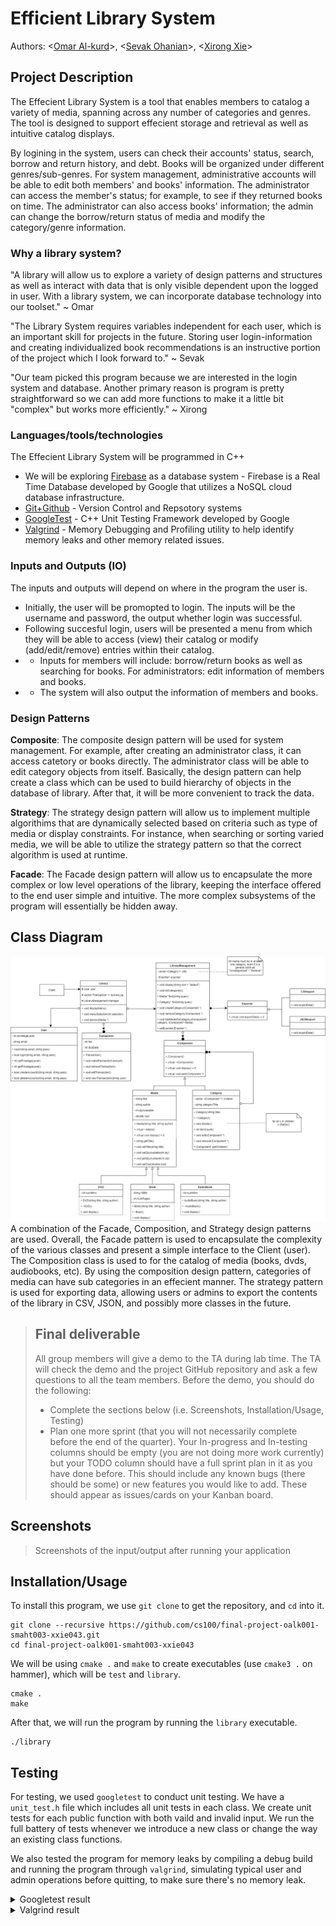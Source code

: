 # Efficient Library System
Authors: \<[Omar Al-kurd](https://github.com/omar-a-007)\>, \<[Sevak Ohanian](https://github.com/SevakOhanian7)\>, \<[Xirong Xie](https://github.com/xxie043)\>

## Project Description
The Effecient Library System is a tool that enables members to catalog a variety of media, spanning across any number of categories and genres. The tool is designed to support effecient storage and retrieval as well as intuitive catalog displays.

By logining in the system, users can check their accounts' status, search, borrow and return history, and debt. Books will be organized under different genres/sub-genres. For system management, administrative accounts will be able to edit both members' and books' information. The administrator can access the member's status; for example, to see if they returned books on time. The administrator can also access books' information; the admin can change the borrow/return status of media and modify the category/genre information.

### Why a library system?
"A library will allow us to explore a variety of design patterns and structures as well as interact with data that is only visible dependent upon the logged in user. With a library system, we can incorporate database technology into our toolset." ~ Omar

"The Library System requires variables independent for each user, which is an important skill for projects in the future. Storing user login-information and creating individualized book recommendations is an instructive portion of the project which I look forward to." ~ Sevak

"Our team picked this program because we are interested in the login system and database. Another primary reason is program is pretty straightforward so we can add more functions to make it a little bit "complex" but works more efficiently." ~ Xirong


 ### Languages/tools/technologies
 The Effecient Library System will be programmed in C++
 * We will be exploring [Firebase](https://firebase.google.com/docs/database/cpp/start) as a database system - Firebase is a Real Time Database developed by Google that utilizes a NoSQL cloud database infrastructure.
 * [Git+Github](https://github.com/) - Version Control and Repsotory systems
 * [GoogleTest](https://github.com/google/googletest) - C++ Unit Testing Framework developed by Google
 * [Valgrind](https://valgrind.org/) - Memory Debugging and Profiling utility to help identify memory leaks and other memory related issues.
 
 ### Inputs and Outputs (IO)
 The inputs and outputs will depend on where in the program the user is.
 * Initially, the user will be promopted to login. The inputs will be the username and password, the output whether login was successful.
 * Following succesful login, users will be presented a menu from which they will be able to access (view) their catalog or modify (add/edit/remove) entries within their catalog.
 * * Inputs for members will include: borrow/return books as well as searching for books. For administrators: edit information of members and books.
 * * The system will also output the information of members and books.
 
 ### Design Patterns
**Composite**: The composite design pattern will be used for system management. For example, after creating an administrator class, it can access catetory or books directly. The administrator class will be able to edit category objects from itself. Basically, the design pattern can help create a class which can be used to build hierarchy of objects in the database of library. After that, it will be more convenient to track the data. 

 **Strategy**: The strategy design pattern will allow us to implement multiple algorithims that are dynamically selected based on criteria such as type of media or display constraints. For instance, when searching or sorting varied media, we will be able to utilize the strategy pattern so that the correct algorithm is used at runtime. 
 
 **Facade**: The Facade design pattern will allow us to encapsulate the more complex or low level operations of the library, keeping the interface offered to the end user simple and intuitive. The more complex subsystems of the program will essentially be hidden away.

## Class Diagram
![OMT](./Efficient%20Library%20System%20-%20OMT.png)
A combination of the Facade, Composition, and Strategy design patterns are used. Overall, the Facade pattern is used to encapsulate the complexity of the various classes and present a simple interface to the Client (user). The Composition class is used to for the catalog of media (books, dvds, audiobooks, etc). By using the composition design pattern, categories of media can have sub categories in an effecient manner. The strategy pattern is used for exporting data, allowing users or admins to export the contents of the library in CSV, JSON, and possibly more classes in the future. 
 
 > ## Final deliverable
 > All group members will give a demo to the TA during lab time. The TA will check the demo and the project GitHub repository and ask a few questions to all the team members. 
 > Before the demo, you should do the following:
 > * Complete the sections below (i.e. Screenshots, Installation/Usage, Testing)
 > * Plan one more sprint (that you will not necessarily complete before the end of the quarter). Your In-progress and In-testing columns should be empty (you are not doing more work currently) but your TODO column should have a full sprint plan in it as you have done before. This should include any known bugs (there should be some) or new features you would like to add. These should appear as issues/cards on your Kanban board. 
 
 ## Screenshots
 > Screenshots of the input/output after running your application
 ## Installation/Usage
To install this program, we use `git clone` to get the repository, and `cd` into it.
```
git clone --recursive https://github.com/cs100/final-project-oalk001-smaht003-xxie043.git
cd final-project-oalk001-smaht003-xxie043
```
We will be using `cmake .` and `make` to create executables (use `cmake3 .` on hammer), which will be `test` and `library`.
```
cmake .
make
```
After that, we will run the program by running the `library` executable.
```
./library
```
 ## Testing
For testing, we used `googletest` to conduct unit testing. We have a `unit_test.h` file which includes all unit tests in each class. We create unit tests for each public function with both vaild and invalid input. We run the full battery of tests whenever we introduce a new class or change the way an existing class functions. 

We also tested the program for memory leaks by compiling a debug build and running the program through `valgrind`, simulating typical user and admin operations before quitting, to make sure there's no memory leak. 

<details><summary>Googletest result</summary>


```
[xxie043@hammer final-project-oalk001-smaht003-xxie043]$ ./test
[==========] Running 72 tests from 5 test suites.
[----------] Global test environment set-up.
[----------] 7 tests from iComponentTest
[ RUN      ] iComponentTest.simpleBookLeaf
[       OK ] iComponentTest.simpleBookLeaf (0 ms)
[ RUN      ] iComponentTest.emptyComposite
[       OK ] iComponentTest.emptyComposite (1 ms)
[ RUN      ] iComponentTest.simpleComposite
[       OK ] iComponentTest.simpleComposite (0 ms)
[ RUN      ] iComponentTest.findMedia_DNE
[       OK ] iComponentTest.findMedia_DNE (0 ms)
[ RUN      ] iComponentTest.findCategory_DNE
[       OK ] iComponentTest.findCategory_DNE (0 ms)
[ RUN      ] iComponentTest.nestedComposite_recusriveDisplay
[       OK ] iComponentTest.nestedComposite_recusriveDisplay (0 ms)
[ RUN      ] iComponentTest.nestedCompsosite_recursiveFunctions
[       OK ] iComponentTest.nestedCompsosite_recursiveFunctions (0 ms)
[----------] 7 tests from iComponentTest (1 ms total)

[----------] 11 tests from UserTest
[ RUN      ] UserTest.login_success
[       OK ] UserTest.login_success (50 ms)
[ RUN      ] UserTest.login_FAIL
[       OK ] UserTest.login_FAIL (2 ms)
[ RUN      ] UserTest.createAccount_success
[       OK ] UserTest.createAccount_success (4 ms)
[ RUN      ] UserTest.STATIC_createAccount_success
[       OK ] UserTest.STATIC_createAccount_success (4 ms)
[ RUN      ] UserTest.createAccount_FAIL_AlreadyExists
[       OK ] UserTest.createAccount_FAIL_AlreadyExists (2 ms)
[ RUN      ] UserTest.deleteAccount_success
[       OK ] UserTest.deleteAccount_success (5 ms)
[ RUN      ] UserTest.deleteAccount_FAIL_invalidPass
[       OK ] UserTest.deleteAccount_FAIL_invalidPass (4 ms)
[ RUN      ] UserTest.changePassword_success
[       OK ] UserTest.changePassword_success (5 ms)
[ RUN      ] UserTest.changePassword_FAIL_invalidPassword
[       OK ] UserTest.changePassword_FAIL_invalidPassword (4 ms)
[ RUN      ] UserTest.changePassword_FAIL_notLoggedIn
[       OK ] UserTest.changePassword_FAIL_notLoggedIn (2 ms)
[ RUN      ] UserTest.logout
[       OK ] UserTest.logout (2 ms)
[----------] 11 tests from UserTest (84 ms total)

[----------] 15 tests from TransactionTest
[ RUN      ] TransactionTest.fullConstructor
[       OK ] TransactionTest.fullConstructor (2 ms)
[ RUN      ] TransactionTest.partialConstructor
[       OK ] TransactionTest.partialConstructor (0 ms)
[ RUN      ] TransactionTest.partialConstructor_create_success
[       OK ] TransactionTest.partialConstructor_create_success (1 ms)
[ RUN      ] TransactionTest.partialConstructor_create_FAIL_badMID
ERROR! Unable to add borrow item.
         Error Details... SQLite exception: FOREIGN KEY constraint failed
[       OK ] TransactionTest.partialConstructor_create_FAIL_badMID (1 ms)
[ RUN      ] TransactionTest.partialConstructor_create_FAIL_badUID
ERROR! Unable to add borrow item.
         Error Details... SQLite exception: FOREIGN KEY constraint failed
[       OK ] TransactionTest.partialConstructor_create_FAIL_badUID (0 ms)
[ RUN      ] TransactionTest.createTransaction_success
[       OK ] TransactionTest.createTransaction_success (1 ms)
[ RUN      ] TransactionTest.createTransaction_FAIL_badUID
ERROR! Unable to add borrow item.
         Error Details... SQLite exception: FOREIGN KEY constraint failed
[       OK ] TransactionTest.createTransaction_FAIL_badUID (1 ms)
[ RUN      ] TransactionTest.createTransaction_FAIL_badMID
ERROR! Unable to add borrow item.
         Error Details... SQLite exception: FOREIGN KEY constraint failed
[       OK ] TransactionTest.createTransaction_FAIL_badMID (0 ms)
[ RUN      ] TransactionTest.modifyTransaction
[       OK ] TransactionTest.modifyTransaction (3 ms)
[ RUN      ] TransactionTest.satisfyTransaction
[       OK ] TransactionTest.satisfyTransaction (3 ms)
[ RUN      ] TransactionTest.removeTransaction
[       OK ] TransactionTest.removeTransaction (3 ms)
[ RUN      ] TransactionTest.checkIfOverdue_true
[       OK ] TransactionTest.checkIfOverdue_true (3 ms)
[ RUN      ] TransactionTest.checkIfOverdue_false
[       OK ] TransactionTest.checkIfOverdue_false (1 ms)
[ RUN      ] TransactionTest.display
[       OK ] TransactionTest.display (3 ms)
[ RUN      ] TransactionTest.display_returned_Historical_ONandOFF
[       OK ] TransactionTest.display_returned_Historical_ONandOFF (4 ms)
[----------] 15 tests from TransactionTest (26 ms total)

[----------] 28 tests from DBwrapperTest
[ RUN      ] DBwrapperTest.db_Initialization
[       OK ] DBwrapperTest.db_Initialization (34 ms)
[ RUN      ] DBwrapperTest.db_addCategory_success
[       OK ] DBwrapperTest.db_addCategory_success (1 ms)
[ RUN      ] DBwrapperTest.db_addCategory_FAIL_AlreadyExists
ERROR! Unable to add category to the DB. Please make sure the category doesn't already exist.
         Error Details... SQLite exception: UNIQUE constraint failed: category.Title
[       OK ] DBwrapperTest.db_addCategory_FAIL_AlreadyExists (1 ms)
[ RUN      ] DBwrapperTest.db_addMedia_success
[       OK ] DBwrapperTest.db_addMedia_success (1 ms)
[ RUN      ] DBwrapperTest.db_addMedia_FAIL_AlreadyExists
ERROR! Unable to add item to the DB. Please make sure the item doesn't already exist and the selected category is accurate.
         Error Details... SQLite exception: UNIQUE constraint failed: media.Title
[       OK ] DBwrapperTest.db_addMedia_FAIL_AlreadyExists (0 ms)
[ RUN      ] DBwrapperTest.db_createAccount_success
[       OK ] DBwrapperTest.db_createAccount_success (1 ms)
[ RUN      ] DBwrapperTest.db_createAccount_FAIL_AlreadyExists
[       OK ] DBwrapperTest.db_createAccount_FAIL_AlreadyExists (1 ms)
[ RUN      ] DBwrapperTest.db_changePassword_success
[       OK ] DBwrapperTest.db_changePassword_success (1 ms)
[ RUN      ] DBwrapperTest.db_changePassword_FAIL_BadUser
[       OK ] DBwrapperTest.db_changePassword_FAIL_BadUser (0 ms)
[ RUN      ] DBwrapperTest.db_changePassword_FAIL_BadPass
[       OK ] DBwrapperTest.db_changePassword_FAIL_BadPass (1 ms)
[ RUN      ] DBwrapperTest.db_deleteAccount_success
[       OK ] DBwrapperTest.db_deleteAccount_success (1 ms)
[ RUN      ] DBwrapperTest.db_deleteAccount_FAIL_BadUser
ERROR! Unable to delete the only admin account!
[       OK ] DBwrapperTest.db_deleteAccount_FAIL_BadUser (0 ms)
[ RUN      ] DBwrapperTest.db_deleteAccount_FAIL_BadPass
ERROR! Unable to delete the only admin account!
[       OK ] DBwrapperTest.db_deleteAccount_FAIL_BadPass (0 ms)
[ RUN      ] DBwrapperTest.db_login_success
[       OK ] DBwrapperTest.db_login_success (1 ms)
[ RUN      ] DBwrapperTest.db_login_FAIL_BadUser
[       OK ] DBwrapperTest.db_login_FAIL_BadUser (0 ms)
[ RUN      ] DBwrapperTest.db_login_FAIL_BadPass
[       OK ] DBwrapperTest.db_login_FAIL_BadPass (1 ms)
[ RUN      ] DBwrapperTest.db_getMedia
[       OK ] DBwrapperTest.db_getMedia (0 ms)
[ RUN      ] DBwrapperTest.db_getCategories
[       OK ] DBwrapperTest.db_getCategories (1 ms)
[ RUN      ] DBwrapperTest.db_addTransaction_success
[       OK ] DBwrapperTest.db_addTransaction_success (3 ms)
[ RUN      ] DBwrapperTest.db_addTransaction_FAIL_badUID
ERROR! Unable to add borrow item.
         Error Details... SQLite exception: FOREIGN KEY constraint failed
[       OK ] DBwrapperTest.db_addTransaction_FAIL_badUID (0 ms)
[ RUN      ] DBwrapperTest.db_addTransaction_FAIL_badMID
ERROR! Unable to add borrow item.
         Error Details... SQLite exception: FOREIGN KEY constraint failed
[       OK ] DBwrapperTest.db_addTransaction_FAIL_badMID (1 ms)
[ RUN      ] DBwrapperTest.db_modifyTransaction_success
[       OK ] DBwrapperTest.db_modifyTransaction_success (1 ms)
[ RUN      ] DBwrapperTest.db_modifyTransaction_success_largeNumber
[       OK ] DBwrapperTest.db_modifyTransaction_success_largeNumber (1 ms)
[ RUN      ] DBwrapperTest.db_modifyTransaction_success_zero
[       OK ] DBwrapperTest.db_modifyTransaction_success_zero (1 ms)
[ RUN      ] DBwrapperTest.db_modifyTransaction_success_negativeNumber
[       OK ] DBwrapperTest.db_modifyTransaction_success_negativeNumber (1 ms)
[ RUN      ] DBwrapperTest.db_modifyTransaction_FAIL_badTID
[       OK ] DBwrapperTest.db_modifyTransaction_FAIL_badTID (0 ms)
[ RUN      ] DBwrapperTest.db_getTransactions
[       OK ] DBwrapperTest.db_getTransactions (0 ms)
[ RUN      ] DBwrapperTest.cleanup
[       OK ] DBwrapperTest.cleanup (0 ms)
[----------] 28 tests from DBwrapperTest (55 ms total)

[----------] 11 tests from LibraryTest
[ RUN      ] LibraryTest.login_success
[       OK ] LibraryTest.login_success (34 ms)
[ RUN      ] LibraryTest.login_FAIL
[       OK ] LibraryTest.login_FAIL (2 ms)
[ RUN      ] LibraryTest.createAccount_success
[       OK ] LibraryTest.createAccount_success (3 ms)
[ RUN      ] LibraryTest.STATIC_createAccount_success
[       OK ] LibraryTest.STATIC_createAccount_success (3 ms)
[ RUN      ] LibraryTest.createAccount_FAIL_AlreadyExists
[       OK ] LibraryTest.createAccount_FAIL_AlreadyExists (2 ms)
[ RUN      ] LibraryTest.deleteAccount_success
[       OK ] LibraryTest.deleteAccount_success (3 ms)
[ RUN      ] LibraryTest.deleteAccount_FAIL_invalidPass
[       OK ] LibraryTest.deleteAccount_FAIL_invalidPass (4 ms)
[ RUN      ] LibraryTest.changePassword_success
[       OK ] LibraryTest.changePassword_success (4 ms)
[ RUN      ] LibraryTest.changePassword_FAIL_invalidPassword
[       OK ] LibraryTest.changePassword_FAIL_invalidPassword (3 ms)
[ RUN      ] LibraryTest.changePassword_FAIL_notLoggedIn
[       OK ] LibraryTest.changePassword_FAIL_notLoggedIn (1 ms)
[ RUN      ] LibraryTest.borrowMedia
[       OK ] LibraryTest.borrowMedia (4 ms)
[----------] 11 tests from LibraryTest (63 ms total)

[----------] Global test environment tear-down
[==========] 72 tests from 5 test suites ran. (229 ms total)
[  PASSED  ] 72 tests.
```
</details>

<details><summary>Valgrind result</summary>

```
[xxie043@hammer final-project-oalk001-smaht003-xxie043]$ valgrind --leak-check=full ./library
==10661== Memcheck, a memory error detector
==10661== Copyright (C) 2002-2015, and GNU GPL'd, by Julian Seward et al.
==10661== Using Valgrind-3.12.0 and LibVEX; rerun with -h for copyright info
==10661== Command: ./library
==10661== HEAP SUMMARY:
==10661==     in use at exit: 0 bytes in 0 blocks
==10661==   total heap usage: 1,104 allocs, 1,104 frees, 686,418 bytes allocated
==10661==
==10661== All heap blocks were freed -- no leaks are possible
==10661==
==10661== For counts of detected and suppressed errors, rerun with: -v
==10661== ERROR SUMMARY: 0 errors from 0 contexts (suppressed: 0 from 0)
```
</details>
